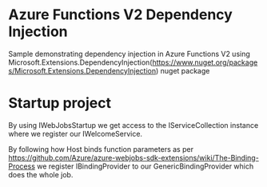 # Azure Functions V2 Dependency Injection

Sample demonstrating dependency injection in Azure Functions V2 using Microsoft.Extensions.DependencyInjection(https://www.nuget.org/packages/Microsoft.Extensions.DependencyInjection) nuget package

# Startup project

By using IWebJobsStartup we get access to the IServiceCollection instance where we register our IWelcomeService.

By following how Host binds function parameters as per https://github.com/Azure/azure-webjobs-sdk-extensions/wiki/The-Binding-Process we register IBindingProvider to our GenericBindingProvider which does the whole job.
 
